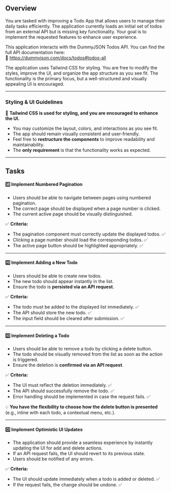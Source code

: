 ## **Overview**

You are tasked with improving a Todo App that allows users to manage their daily tasks efficiently. The application currently loads an initial set of todos from an external API but is missing key functionality. Your goal is to implement the requested features to enhance user experience.

This application interacts with the DummyJSON Todos API. You can find the full API documentation here:  
🔗 https://dummyjson.com/docs/todos#todos-all

The application uses Tailwind CSS for styling. You are free to modify the styles, improve the UI, and organize the app structure as you see fit. The functionality is the primary focus, but a well-structured and visually appealing UI is encouraged.

---

### **Styling & UI Guidelines**

🎨 **Tailwind CSS is used for styling, and you are encouraged to enhance the UI.**

- You may customize the layout, colors, and interactions as you see fit.
- The app should remain visually consistent and user-friendly.
- Feel free to **restructure the components** to improve readability and maintainability.
- The **only requirement** is that the functionality works as expected.

---

## **Tasks**

#### **1️⃣ Implement Numbered Pagination**

- Users should be able to navigate between pages using numbered pagination.
- The correct page should be displayed when a page number is clicked.
- The current active page should be visually distinguished.

✅ **Criteria:**

- The pagination component must correctly update the displayed todos. ✅
- Clicking a page number should load the corresponding todos. ✅
- The active page button should be highlighted appropriately. ✅

---

#### **2️⃣ Implement Adding a New Todo**

- Users should be able to create new todos.
- The new todo should appear instantly in the list.
- Ensure the todo is **persisted via an API request**.

✅ **Criteria:**

- The todo must be added to the displayed list immediately. ✅
- The API should store the new todo. ✅
- The input field should be cleared after submission. ✅

---

#### **3️⃣ Implement Deleting a Todo**

- Users should be able to remove a todo by clicking a delete button.
- The todo should be visually removed from the list as soon as the action is triggered.
- Ensure the deletion is **confirmed via an API request**.

✅ **Criteria:**

- The UI must reflect the deletion immediately. ✅
- The API should successfully remove the todo. ✅
- Error handling should be implemented in case the request fails. ✅

💡 **You have the flexibility to choose how the delete button is presented** (e.g., inline with each todo, a contextual menu, etc.).

---

#### **4️⃣ Implement Optimistic UI Updates**

- The application should provide a seamless experience by instantly updating the UI for add and delete actions.
- If an API request fails, the UI should revert to its previous state.
- Users should be notified of any errors.

✅ **Criteria:**

- The UI should update immediately when a todo is added or deleted. ✅
- If the request fails, the change should be undone. ✅
